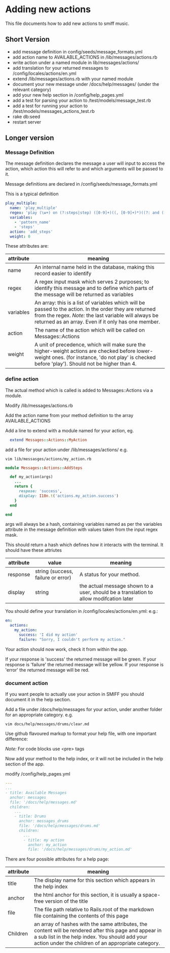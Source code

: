 # Adding new actions

This file documents how to add new actions to smiff music.

## Short Version

* add message definition in config/seeds/message_formats.yml
* add action name to AVAILABLE_ACTIONS in /lib/messages/actions.rb
* write action under a named module in lib/messages/actions/
* add translation for your returned messages to /config/locales/actions/en.yml
* extend /lib/messages/actions.rb with your named module
* document your new message under /docs/help/messages/ (under the relevant category)
* add your new help section in /config/help_pages.yml
* add a test for parsing your action to /test/models/message_test.rb
* add a test for running your action to /test/models/messages_actions_test.rb
* rake db:seed
* restart server

## Longer version

### Message Definition

The message definition declares the message a user will input to access the action, which action this will refer to and which arguments will be passed to it. 

Message definitions are declared in /config/seeds/message_formats.yml

This is a typical definition 

```yaml
play_multiple:
  name: 'play_multiple'
  regex: 'play (\w+) on (?:steps|step) ([0-9]+)((, [0-9]+)*)((?: and ([0-9]+))*)'
  variables:
    - 'pattern_name'
    - 'steps'
  action: 'add_steps'
  weight: 0
```

These attributes are:

| attribute | meaning |
| --------- | ------- |
| name | An internal name held in the database, making this record easier to identify |
| regex | A regex input mask which serves 2 purposes; to identify this message and to define which parts of the message will be returned as variables |
| variables | An array: this is a list of variables which will be passed to the action. In the order they are returned from the regex. *Note:* the last variable will always be returned as an array. Even if it only has one member. |
| action | The name of the action which will be called on Messages::Actions |
| weight | A unit of precedence, which will make sure the higher-weight actions are checked before lower-weight ones. (for instance, 'do not play' is checked before 'play'). Should not be higher than 4. |

### define action

The actual method which is called is added to Messages::Actions via a module. 

Modify /lib/messages/actions.rb

Add the action name from your method definition to the array AVAILABLE_ACTIONS 

Add a line to extend with a module named for your action, eg. 

```ruby
  extend Messages::Actions::MyAction
```

add a file for your action under /lib/messages/actions/ e.g.

```
vim lib/messasges/actions/my_action.rb
```

```ruby
module Messages::Actions::AddSteps

  def my_action(args)
    ...
    return {
      respose: 'success',
      display: I18n.t('actions.my_action.success')
    }
  end

end
```

args will always be a hash, containing variables named as per the variables attribute in the message definition with values taken from the input regex mask.

This should return a hash which defines how it interacts with the terminal. It should have these attriutes

| attribute | value | meaning |
| --------- | ----- | ------- |
| response| string (success, failure or error) | A status for your method.|
| display | string | the actual message shown to a user, should be a translation to allow modifcation later |

You should define your translation in /config/locales/actions/en.yml: e.g.:

```yaml
en:
  actions:
    my_action:
      success: 'I did my action'
      failure: "Sorry, I couldn't perform my action."
```

Your action should now work, check it from within the app. 

If your response is 'success' the returned message will be green.
If your response is 'failure' the returned message will be yellow.
If your response is 'error' the returned message will be red.

### document action

If you want people to actually use your action in SMIFF you should document it in the help section.

Add a file under /docs/help/messages for your action, under another folder for an appropriate category. e.g.

```
vim docs/help/messages/drums/clear.md
```

Use github flavoured markup to format your help file, with one important difference:

*Note:* For code blocks use \<pre\> tags

Now add your method to the help index, or it will not be included in the help section of the app.

modify /config/help_pages.yml

```yaml
---
...
- title: Available Messages
  anchor: messages
  file: '/docs/help/messages.md'
  children:
    ...
    - title: Drums
      anchor: messages_drums
      file: '/docs/help/messages/drums.md'
      children:
        ...
        - title: my action
          anchor: my_action
          file: '/docs/help/messages/drums/my_action.md'
```

There are four possible attributes for a help page:

| attribute | meaning |
| --------- | ------- |
| title | The display name for this section which appears in the help index |
| anchor | the html anchor for this section, it is usually a space-free version of the title | 
| file | The file path relative to Rails.root of the markdown file containing the contents of this page |
| Children | an array of hashes with the same attributes, the content will be rendered after this page and appear in a sub list in the help index. You should add your action under the children of an appropriate category. |

